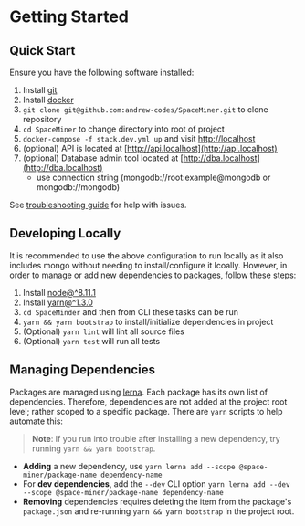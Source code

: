 # Getting Started

## Quick Start

Ensure you have the following software installed:

1. Install [git](https://git-scm.com/downloads)
2. Install [docker](https://www.docker.com/community-edition#/download)
3. `git clone git@github.com:andrew-codes/SpaceMiner.git` to clone repository
4. `cd SpaceMiner` to change directory into root of project
6. `docker-compose -f stack.dev.yml up` and visit [http://localhost](http://localhost)
7. (optional) API is located at [http://api.localhost](http://api.localhost)
8. (optional) Database admin tool located at  [http://dba.localhost](http://dba.localhost)
    - use connection string (mongodb://root:example@mongodb or mongodb://mongodb)

See [troubleshooting guide](./troubleshooting-guide.md) for help with issues.

## Developing Locally

It is recommended to use the above configuration to run locally as it also includes mongo without needing to install/configure it lcoally. However, in order to manage or add new dependencies to packages, follow these steps:

1. Install [node@^8.11.1](https://nodejs.org/en/)
2. Install [yarn@^1.3.0](https://yarnpkg.com/lang/en/docs/install/)
3. `cd SpaceMinder` and then from CLI these tasks can be run
4. `yarn && yarn bootstrap` to install/initialize dependencies in project
5. (Optional) `yarn lint` will lint all source files
6. (Optional) `yarn test` will run all tests

## Managing Dependencies

Packages are managed using [lerna](https://lernajs.io/). Each package has its own list of dependencies. Therefore, dependencies are not added at the project root level; rather scoped to a specific package. There are `yarn` scripts to help automate this:

> **Note**: If you run into trouble after installing a new dependency, try running `yarn && yarn bootstrap`.

- **Adding** a new dependency, use `yarn lerna add --scope @space-miner/package-name dependency-name`
- For **dev dependencies**, add the `--dev` CLI option `yarn lerna add --dev --scope @space-miner/package-name dependency-name`
- **Removing** dependencies requires deleting the item from the package's `package.json` and re-running `yarn && yarn bootstrap` in the project root.
